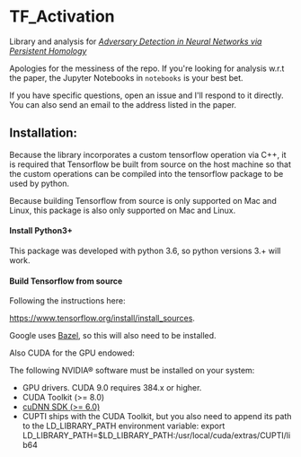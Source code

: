 # TF_Activation

Library and analysis for [*Adversary Detection in Neural Networks via Persistent Homology*](http://arxiv.org/abs/1711.10056)

Apologies for the messiness of the repo. If you're looking for analysis w.r.t
the paper, the Jupyter Notebooks in `notebooks` is your best bet.

If you have specific questions, open an issue and I'll respond to it directly.
You can also send an email to the address listed in the paper.


## Installation:

Because the library incorporates a custom tensorflow operation via C++, it is 
required that Tensorflow be built from source on the host machine so that 
the custom operations can be compiled into the tensorflow package to be used 
by python. 

Because building Tensorflow from source is only supported on Mac and Linux, 
this package is also only supported on Mac and Linux.

#### Install Python3+

This package was developed with python 3.6, so python versions 3.+ will work. 

#### Build Tensorflow from source

Following the instructions here: 

https://www.tensorflow.org/install/install_sources. 

Google uses [Bazel](https://bazel.build/), so this will also need to be installed.

Also CUDA for the GPU endowed:

The following NVIDIA® software must be installed on your system:

  - GPU drivers. CUDA 9.0 requires 384.x or higher.
  - CUDA Toolkit (>= 8.0)
  - [cuDNN SDK (>= 6.0)](https://docs.nvidia.com/deeplearning/sdk/cudnn-install/index.html)
  - CUPTI ships with the CUDA Toolkit, but you also need to append its path to the LD_LIBRARY_PATH environment variable: export LD_LIBRARY_PATH=$LD_LIBRARY_PATH:/usr/local/cuda/extras/CUPTI/lib64
